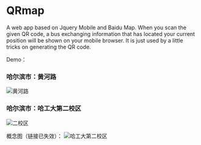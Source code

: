 # QRmap
A web app based on Jquery Mobile and Baidu Map. 
When you scan the given QR code, a bus exchanging information that has located your current position will be shown on your mobile browser. 
It is just used by a little tricks on generating the QR code.

Demo：
### 哈尔滨市：黄河路
![黄河路](http://ww2.sinaimg.cn/large/6d0af205jw1euxxeg6pk4j20fc0fcjra.jpg)

### 哈尔滨市：哈工大第二校区
![二校区](http://ww2.sinaimg.cn/large/6d0af205jw1euxxj2fkp3j20g80g8a9z.jpg)


概念图（链接已失效）：
![哈工大第二校区](http://ww4.sinaimg.cn/large/6d0af205jw1euxxg55sugj20rs0go0y1.jpg)
